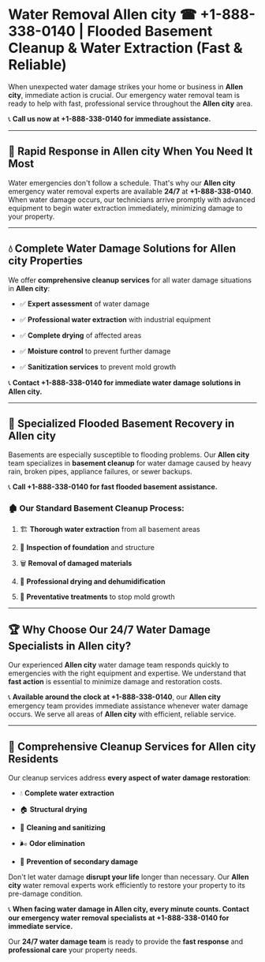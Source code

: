 # Water Removal Allen city ☎ +1-888-338-0140 | Flooded Basement Cleanup & Water Extraction (Fast & Reliable)

When unexpected water damage strikes your home or business in **Allen city**, immediate action is crucial. Our emergency water removal team is ready to help with fast, professional service throughout the **Allen city** area. 

📞 **Call us now at +1-888-338-0140 for immediate assistance.**
---
## 🚀 Rapid Response in Allen city When You Need It Most
Water emergencies don't follow a schedule. That's why our **Allen city** emergency water removal experts are available **24/7** at **+1-888-338-0140**. When water damage occurs, our technicians arrive promptly with advanced equipment to begin water extraction immediately, minimizing damage to your property.
---
## 💧 Complete Water Damage Solutions for Allen city Properties
We offer **comprehensive cleanup services** for all water damage situations in **Allen city**:
- ✅ **Expert assessment** of water damage  
- ✅ **Professional water extraction** with industrial equipment  
- ✅ **Complete drying** of affected areas  
- ✅ **Moisture control** to prevent further damage  
- ✅ **Sanitization services** to prevent mold growth  
📞 **Contact +1-888-338-0140 for immediate water damage solutions in Allen city.**
---
## 🌊 Specialized Flooded Basement Recovery in Allen city
Basements are especially susceptible to flooding problems. Our **Allen city** team specializes in **basement cleanup** for water damage caused by heavy rain, broken pipes, appliance failures, or sewer backups. 
📞 **Call +1-888-338-0140 for fast flooded basement assistance.**
### 🏚️ Our Standard Basement Cleanup Process:
1. 🏗️ **Thorough water extraction** from all basement areas  
2. 🔎 **Inspection of foundation** and structure  
3. 🗑️ **Removal of damaged materials**  
4. 💨 **Professional drying and dehumidification**  
5. 🚫 **Preventative treatments** to stop mold growth  
---
## 🏆 Why Choose Our 24/7 Water Damage Specialists in Allen city?
Our experienced **Allen city** water damage team responds quickly to emergencies with the right equipment and expertise. We understand that **fast action** is essential to minimize damage and restoration costs.
📞 **Available around the clock at +1-888-338-0140**, our **Allen city** emergency team provides immediate assistance whenever water damage occurs. We serve all areas of **Allen city** with efficient, reliable service.
---
## 🧹 Comprehensive Cleanup Services for Allen city Residents
Our cleanup services address **every aspect of water damage restoration**:
- 💧 **Complete water extraction**  
- 🏠 **Structural drying**  
- 🧼 **Cleaning and sanitizing**  
- 🌬️ **Odor elimination**  
- 🚫 **Prevention of secondary damage**  
Don't let water damage **disrupt your life** longer than necessary. Our **Allen city** water removal experts work efficiently to restore your property to its pre-damage condition.
📞 **When facing water damage in Allen city, every minute counts. Contact our emergency water removal specialists at +1-888-338-0140 for immediate service.**
Our **24/7 water damage team** is ready to provide the **fast response** and **professional care** your property needs.

